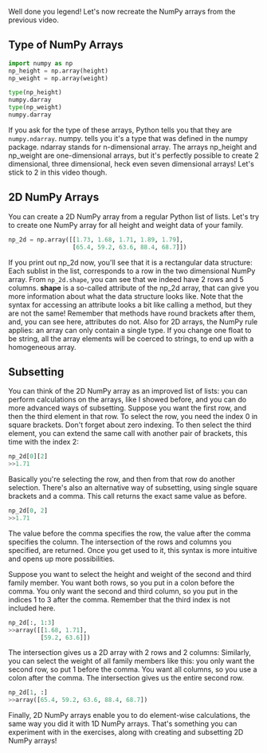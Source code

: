Well done you legend! Let's now recreate the NumPy arrays from the previous video.
## Type of NumPy Arrays

```Python
import numpy as np
np_height = np.array(height)
np_weight = np.array(weight)
```
```Python
type(np_height)
numpy.darray
type(np_weight)
numpy.darray
```
If you ask for the type of these arrays, Python tells you that they are   `numpy.ndarray`. numpy. tells you it's a type that was defined in the numpy package. ndarray stands for n-dimensional array. The arrays np_height and np_weight are one-dimensional arrays, but it's perfectly possible to create 2 dimensional, three dimensional, heck even seven dimensional arrays! Let's stick to 2 in this video though.
## 2D NumPy Arrays
You can create a 2D NumPy array from a regular Python list of lists. Let's try to create one NumPy array for all height and weight data of your family.
```Python
np_2d = np.array([[1.73, 1.68, 1.71, 1.89, 1.79],
				  [65.4, 59.2, 63.6, 88.4, 68.7]])
```
If you print out np_2d now, you'll see that it is a rectangular data structure: Each sublist in the list, corresponds to a row in the two dimensional NumPy array. From `np_2d.shape`, you can see that we indeed have 2 rows and 5 columns. **shape** is a so-called attribute of the np_2d array, that can give you more information about what the data structure looks like. Note that the syntax for accessing an attribute looks a bit like calling a method, but they are not the same! Remember that methods have round brackets after them, and, you can see here, attributes do not. Also for 2D arrays, the NumPy rule applies: an array can only contain a single type. If you change one float to be string, all the array elements will be coerced to strings, to end up with a homogeneous array.
## Subsetting
You can think of the 2D NumPy array as an improved list of lists: you can perform calculations on the arrays, like I showed before, and you can do more advanced ways of subsetting. Suppose you want the first row, and then the third element in that row. To select the row, you need the index 0 in square brackets. Don't forget about zero indexing. To then select the third element, you can extend the same call with another pair of brackets, this time with the index 2:
```Python
np_2d[0][2]
>>1.71
```
Basically you're selecting the row, and then from that row do another selection. There's also an alternative way of subsetting, using single square brackets and a comma. This call returns the exact same value as before. 
```Python
np_2d[0, 2]
>>1.71
```
The value before the comma specifies the row, the value after the comma specifies the column. The intersection of the rows and columns you specified, are returned. Once you get used to it, this syntax is more intuitive and opens up more possibilities.

Suppose you want to select the height and weight of the second and third family member. You want both rows, so you put in a colon before the comma. You only want the second and third column, so you put in the indices 1 to 3 after the comma. Remember that the third index is not included here. 
```Python
np_2d[:, 1:3]
>>array([[1.68, 1.71],
         [59.2, 63.6]])
```
The intersection gives us a 2D array with 2 rows and 2 columns: Similarly, you can select the weight of all family members like this: you only want the second row, so put 1 before the comma. You want all columns, so you use a colon after the comma. The intersection gives us the entire second row. 
```Python
np_2d[1, :]
>>array([65.4, 59.2, 63.6, 88.4, 68.7])
```
Finally, 2D NumPy arrays enable you to do element-wise calculations, the same way you did it with 1D NumPy arrays. That's something you can experiment with in the exercises, along with creating and subsetting 2D NumPy arrays! 
